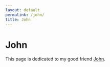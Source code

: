 ```yaml
---
layout: default
permalink: /john/
title: John
---
```


# John

This page is dedicated to my good friend [John](http://www.smashbros.com/wii/en_us/characters/images/hidden05/hidden05.jpg).
